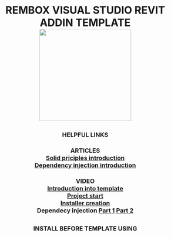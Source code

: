# <p align="center">REMBOX VISUAL STUDIO REVIT ADDIN TEMPLATE<br /> <img src="https://github.com/REMBOX-IT/vs-template-revit-addin/assets/49030023/cd4c31e4-4079-4d77-8fbf-50dd36fed88e" width="250" height="250"></p>

### <p align="center">HELPFUL LINKS<br/> </p>

### <p align="center">ARTICLES<br/> [Solid priciples introduction](https://metanit.com/sharp/patterns/5.1.php)</br> [Dependency injection introduction](https://metanit.com/sharp/patterns/5.1.php)</br></p>

### <p align="center">VIDEO<br/>[Introduction into template](https://drive.google.com/file/d/18NvKZ9N4mjTBR2-QLwGhhtfR_Qqqx50C/view?usp=sharing)</br>  [Project start]( https://drive.google.com/file/d/18ONQWcZctJNq8hKVE9e_X21jSVIoz2G9/view?usp=sharing)</br> [Installer creation](https://drive.google.com/file/d/10pihhopg3mVv4nslOnvlKxs1iqQEnhrn/view?usp=sharing)</br> Dependecy injection [Part 1](https://drive.google.com/file/d/1809HSjGsCs-OTbwBmbh2IP-izSav4CFA/view?usp=drive_link) [Part 2](https://drive.google.com/file/d/180qwv7fxAbDIfR0NosHTrNSKyNk21wWK/view?usp=drive_link)</br></p>
##
### <p align="center">INSTALL BEFORE TEMPLATE USING<br/> </p>

